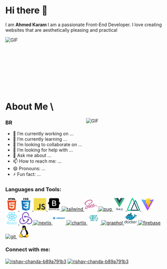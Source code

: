 # Hi there 👋

I am <b> Ahmed Karam </b> I am a passionate Front-End Developer. I love creating websites that are aesthetically pleasing and practical

<img align="right" alt="GIF" src="https://raw.githubusercontent.com/abhisheknaiidu/abhisheknaiidu/master/code.gif" width="100%" height="200" />
  
# About Me \
 
<img align="right" alt="GIF" src="https://user-images.githubusercontent.com/83976212/153580693-4f9fa262-ff15-47bb-a3a7-976cf3ed3690.gif" width="50%" height="200" />

### BR

- 🔭 I’m currently working on ...
- 🌱 I’m currently learning ...
- 👯 I’m looking to collaborate on ...
- 🤔 I’m looking for help with ...
- 💬 Ask me about ...
- 📫 How to reach me: ...
- 😄 Pronouns: ...
- ⚡ Fun fact: ...


<h3 align="left">Languages and Tools:</h3>
<p align="left">
   <a href="https://www.w3.org/html/" target="_blank" rel="noreferrer">
        <img
            src="https://raw.githubusercontent.com/devicons/devicon/master/icons/html5/html5-original-wordmark.svg"
            alt="html5" width="40" height="40" />
    </a>
   <a href="https://www.w3schools.com/css/" target="_blank" rel="noreferrer">
        <img
            src="https://raw.githubusercontent.com/devicons/devicon/master/icons/css3/css3-original-wordmark.svg"
            alt="css3" width="40" height="40" />
    </a>
  <a href="https://developer.mozilla.org/en-US/docs/Web/JavaScript" target="_blank"
        rel="noreferrer">
        <img
            src="https://raw.githubusercontent.com/devicons/devicon/master/icons/javascript/javascript-original.svg"
            alt="javascript" width="40" height="40" />
    </a>
   <a href="https://getbootstrap.com" target="_blank" rel="noreferrer">
        <img
            src="https://raw.githubusercontent.com/devicons/devicon/master/icons/bootstrap/bootstrap-plain-wordmark.svg"
            alt="bootstrap" width="40" height="40" />
    </a>
  <a href="https://tailwindcss.com/" target="_blank" rel="noreferrer">
        <img src="https://www.vectorlogo.zone/logos/tailwindcss/tailwindcss-icon.svg" alt="tailwind"
            width="40" height="40" />
    </a>
      <a href="https://sass-lang.com" target="_blank" rel="noreferrer">
        <img
          src="https://raw.githubusercontent.com/devicons/devicon/master/icons/sass/sass-original.svg"
          alt="sass"
          width="40"
          height="40"
        />
    </a>
    <a href="https://pugjs.org" target="_blank" rel="noreferrer">
      <img
        src="https://cdn.worldvectorlogo.com/logos/pug.svg"
        alt="pug"
        width="40"
        height="40"
      />
    </a>
   <a href="https://vuejs.org/" target="_blank" rel="noreferrer">
    <img
      src="https://raw.githubusercontent.com/devicons/devicon/master/icons/vuejs/vuejs-original-wordmark.svg"
      alt="vuejs"
      width="40"
      height="40"
    />
  </a>
   <a href="https://vuejs.org/" target="_blank" rel="noreferrer">
    <img
      src="https://raw.githubusercontent.com/AhmedKaram50/AhmedKaram50_assets/master/assets/Nuxt_logo.svg"
      alt="vuejs"
      width="40"
      height="40"
    />
  </a>
   <a href="https://vuejs.org/" target="_blank" rel="noreferrer">
    <img
      src="https://raw.githubusercontent.com/AhmedKaram50/AhmedKaram50_assets/master/assets/Vitejs-logo.svg"
      alt="vuejs"
      width="40"
      height="40"
    />
  </a>
  <a href="https://reactjs.org/" target="_blank" rel="noreferrer">
        <img
            src="https://raw.githubusercontent.com/devicons/devicon/master/icons/react/react-original-wordmark.svg"
            alt="react" width="40" height="40" />
    </a>
    <a href="https://redux.js.org" target="_blank" rel="noreferrer">
        <img
            src="https://raw.githubusercontent.com/devicons/devicon/master/icons/redux/redux-original.svg"
            alt="redux" width="40" height="40" />
    </a>
  <a href="https://nextjs.org/" target="_blank" rel="noreferrer">
        <img src="https://cdn.worldvectorlogo.com/logos/nextjs-2.svg" alt="nextjs" width="40"
            height="40" />
    </a>
   <a href="https://webpack.js.org" target="_blank" rel="noreferrer">
    <img
      src="https://raw.githubusercontent.com/devicons/devicon/d00d0969292a6569d45b06d3f350f463a0107b0d/icons/webpack/webpack-original-wordmark.svg"
      alt="webpack"
      width="40"
      height="40"
    />
  </a>
    <a href="https://www.chartjs.org" target="_blank" rel="noreferrer">
      <img
        src="https://www.chartjs.org/media/logo-title.svg"
        alt="chartjs"
        width="40"
        height="40"
      />
    </a>
  <a href="https://grpc.io/" target="_blank" rel="noreferrer">
    <img
      src="https://raw.githubusercontent.com/AhmedKaram50/AhmedKaram50_assets/master/assets/grpcio-ar21.svg"
      alt="vuejs"
      width="40"
      height="40"
    />
  </a>
  <a href="https://graphql.org" target="_blank" rel="noreferrer">
        <img src="https://www.vectorlogo.zone/logos/graphql/graphql-icon.svg" alt="graphql"
            width="40" height="40" />
    </a>
  <a href="https://www.docker.com/" target="_blank" rel="noreferrer">
        <img
            src="https://raw.githubusercontent.com/devicons/devicon/master/icons/docker/docker-original-wordmark.svg"
            alt="docker" width="40" height="40" />
    </a>
   <a href="https://firebase.google.com/" target="_blank" rel="noreferrer">
        <img src="https://www.vectorlogo.zone/logos/firebase/firebase-icon.svg" alt="firebase"
            width="40" height="40" />
    </a>
  <a href="https://git-scm.com/" target="_blank" rel="noreferrer">
        <img src="https://www.vectorlogo.zone/logos/git-scm/git-scm-icon.svg" alt="git" width="40"
            height="40" />
    </a>
  <a href="https://www.linux.org/" target="_blank" rel="noreferrer">
        <img
            src="https://raw.githubusercontent.com/devicons/devicon/master/icons/linux/linux-original.svg"
            alt="linux" width="40" height="40" />
    </a>
  
  
 
    
    
    

</p>

<h3 align="left">Connect with me:</h3>
<p align="left">
<a href="https://www.linkedin.com/in/ahmed-karam-56216a1b5/" target="blank"><img align="center" src="https://raw.githubusercontent.com/rahuldkjain/github-profile-readme-generator/master/src/images/icons/Social/linked-in-alt.svg" alt="rishav-chanda-b89a791b3" height="30" width="40" /></a>
  <a href="https://ahmedkaram.org/" target="blank"><img align="center" src="https://raw.githubusercontent.com/rahuldkjain/github-profile-readme-generator/master/src/images/icons/Social/linked-in-alt.svg" alt="rishav-chanda-b89a791b3" height="30" width="40" /></a>
</p>
